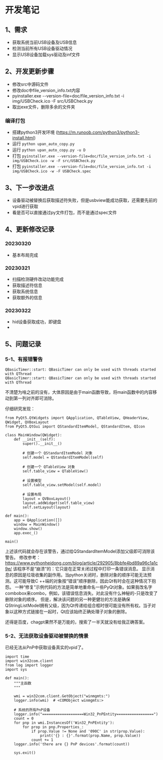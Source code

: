 # 开发笔记

## 1、需求
- 获取系统当前USB设备及USB信息
- 检测当前所有USB设备驱动情况
- 显示USB设备加载sys驱动及inf文件

## 2、开发更新步骤
- 修改src中源码文件
- 修改doc中file_version_info.txt内容
- pyinstaller.exe --version-file=doc/file_version_info.txt -i img/USBCheck.ico -F src/USBCheck.py
- 取出exe文件，删除多余的文件夹

### 编译打包
- 搭建python3开发环境 (https://m.runoob.com/python3/python3-install.html)
- 运行 `python upan_auto_copy.py`
- 运行 `python upan_auto_copy.py -u D`
- 打包 `pyinstaller.exe --version-file=doc/file_version_info.txt -i img/USBCheck.ico -w -F src/USBCheck.py`
- 打包 `pyinstaller.exe --version-file=doc/file_version_info.txt -i img/USBCheck.ico -w -F USBCheck.spec`

## 3、下一步改进点
- 设备驱动被替换后获取描述符失败，但是usbview能成功获取，还需要先前的vpid进行获取
- 看是否可以直接通过py文件打包，而不是通过spec文件

## 4、更新修改记录

### 20230320
- 基本布局完成

### 20230321
- 扫描检测硬件改动功能完成
- 获取描述符信息
- 获取系统信息
- 获取额外的信息

### 20230322
- hid设备获取成功，即键盘
- 

## 5、问题记录

### 5-1、有报错警告
```
QBasicTimer::start: QBasicTimer can only be used with threads started with QThread
QBasicTimer::start: QBasicTimer can only be used with threads started with QThread
```
不清楚为啥之前的没有，大体原因是由于main函数导致，将main函数中的内容移动到第一列对齐即可消除。

仔细研究发现：
```
from PyQt5.QtWidgets import QApplication, QTableView, QHeaderView, QWidget, QVBoxLayout
from PyQt5.QtGui import QStandardItemModel, QStandardItem, QIcon

class MainWindow(QWidget):
    def __init__(self):
        super().__init__()

        # 创建一个 QStandardItemModel 对象
        self.model = QStandardItemModel(self)

        # 创建一个 QTableView 对象
        self.table_view = QTableView()

        # 设置模型
        self.table_view.setModel(self.model)

        # 设置布局
        layout = QVBoxLayout()
        layout.addWidget(self.table_view)
        self.setLayout(layout)

def main():
    app = QApplication([])
    window = MainWindow()
    window.show()
    app.exec_()

main()
```
上述该代码就会存在该警告，通过给QStandardItemModel添加父级即可消除该警告。
修改参考：https://www.pythonheidong.com/blog/article/292905/8bbfe4bd89a96c1a1c9e/
该程序不是“崩溃”的：它只是在正常关闭过程中打印一条错误消息。
显示消息的原因是垃圾收集的副作用。当python关闭时，删除对象的顺序可能无法预测。这可能导致C ++端的对象按“错误”顺序删除，因此Qt有时会在这种情况下抱怨。
一种“修复”示例代码的方法是简单地重命名一些PyQt对象。如果我改名字combobox来combo，例如，该错误信息消失。对此没有什么神秘的-只是改变了删除对象的顺序。
但是，解决该问题的另一种更健壮的方法是确保QStringListModel拥有父级，因为Qt传递给组合框时很可能没有所有权。当子对象以这种方式链接在一起时，Qt应该始终正确处理子对象的删除。

还得是百度，chagpt果然不是万能的，搜索了一半天就没有给我正确答案。

### 5-2、无法获取设备驱动被替换的情景
已经无法从PnP中获取设备真实的vpid了。
```
import time
import win32com.client
from log import logger
import sys

def main():
    """主函数
    """

    wmi = win32com.client.GetObject("winmgmts:")
    logger.info(wmi)  # <COMObject winmgmts:>

    # 系统的所有PnP设备
    logger.info("===================Win32_PnPEntity=================")   
    count = 0
    for pnp in wmi.InstancesOf('Win32_PnPEntity'):
        for prop in pnp.Properties_:
            if prop.Value != None and '090C' in str(prop.Value):
                print('{} : {}'.format(prop.Name, prop.Value))
            count += 1
    logger.info('there are {} PnP devices'.format(count))

    sys.exit()
```